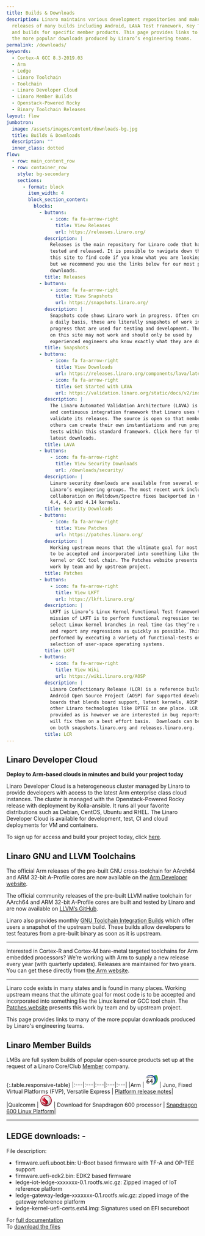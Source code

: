 ```yaml
---
title: Builds & Downloads
description: Linaro maintains various development repositories and makes regular
  releases of many builds including Android, LAVA Test Framework, Key Toolchains
  and builds for specific member products. This page provides links to many of
  the more popular downloads produced by Linaro’s engineering teams.
permalink: /downloads/
keywords:
  - Cortex-A GCC 8.3-2019.03
  - Arm
  - Ledge
  - Linaro Toolchain
  - Toolchain
  - Linaro Developer Cloud
  - Linaro Member Builds
  - Openstack-Powered Rocky
  - Binary Toolchain Releases
layout: flow
jumbotron:
  image: /assets/images/content/downloads-bg.jpg
  title: Builds & Downloads
  description: ""
  inner_class: dotted
flow:
  - row: main_content_row
  - row: container_row
    style: bg-secondary
    sections:
      - format: block
        item_width: 4
        block_section_content:
          blocks:
            - buttons:
                - icon: fa fa-arrow-right
                  title: View Releases
                  url: https://releases.linaro.org/
              description: |
                Releases is the main repository for Linaro code that has been
                tested and released. It is possible to navigate down through
                this site to find code if you know what you are looking for,
                but we recommend you use the links below for our most popular
                downloads.
              title: Releases
            - buttons:
                - icon: fa fa-arrow-right
                  title: View Snapshots
                  url: https://snapshots.linaro.org/
              description: |
                Snapshots code shows Linaro work in progress. Often created on
                a daily basis, these are literally snapshots of work in
                progress that are used for testing and development. The code
                on this site may not work and should only be used by
                experienced engineers who know exactly what they are doing.
              title: Snapshots
            - buttons:
                - icon: fa fa-arrow-right
                  title: View Downloads
                  url: https://releases.linaro.org/components/lava/latest/
                - icon: fa fa-arrow-right
                  title: Get Started with LAVA
                  url: https://validation.linaro.org/static/docs/v2/index.html
              description: |
                The Linaro Automated Validation Architecture (LAVA) is a test
                and continuous integration framework that Linaro uses to
                validate its releases. The source is open so that members and
                others can create their own instantiations and run proprietary
                tests within this standard framework. Click here for the
                latest downloads.
              title: LAVA
            - buttons:
                - icon: fa fa-arrow-right
                  title: View Security Downloads
                  url: /downloads/security/
              description: |
                Linaro security downloads are available from several of
                Linaro’s engineering groups. The most recent work includes
                collaboration on Meltdown/Spectre fixes backported in to the
                4.4, 4.9 and 4.14 kernels.
              title: Security Downloads
            - buttons:
                - icon: fa fa-arrow-right
                  title: View Patches
                  url: https://patches.linaro.org/
              description: |
                Working upstream means that the ultimate goal for most code is
                to be accepted and incorporated into something like the Linux
                kernel or GCC tool chain. The Patches website presents this
                work by team and by upstream project.
              title: Patches
            - buttons:
                - icon: fa fa-arrow-right
                  title: View LKFT
                  url: https://lkft.linaro.org/
              description: |
                LKFT is Linaro’s Linux Kernel Functional Test framework. The
                mission of LKFT is to perform functional regression testing on
                select Linux kernel branches in real time (as they’re updated)
                and report any regressions as quickly as possible. This is
                performed by executing a variety of functional-tests on a
                selection of user-space operating systems.
              title: LKFT
            - buttons:
                - icon: fa fa-arrow-right
                  title: View Wiki
                  url: https://wiki.linaro.org/AOSP
              description: |
                Linaro Confectionary Release (LCR) is a reference build of the
                Android Open Source Project (AOSP) for supported development
                boards that blends board support, latest kernels, AOSP and
                other Linaro technologies like OPTEE in one place. LCR is
                provided as is however we are interested in bug reports and
                will fix them on a best effort basis.  Downloads can be found
                on both snapshots.linaro.org and releases.linaro.org.
              title: LCR
---
```

## Linaro Developer Cloud

**Deploy to Arm-based clouds in minutes and build your project today**

Linaro Developer Cloud is a heterogeneous cluster managed by Linaro to provide developers with access to the latest Arm enterprise class cloud instances. The cluster is managed with the Openstack-Powered Rocky release with deployment by Kolla-ansible. It runs all your favorite distributions such as Debian, CentOS, Ubuntu and RHEL. The Linaro Developer Cloud is available for development, test, CI and cloud deployments for VM and containers.

To sign up for access and build your project today, click [here](https://servicedesk.linaro.org/servicedesk/customer/portal/19/create/265).

## Linaro GNU and LLVM Toolchains

The official Arm releases of the pre-built GNU cross-toolchain for AArch64 and ARM 32-bit A-Profile cores are now available on the [Arm Developer website](https://developer.arm.com/tools-and-software/open-source-software/developer-tools/gnu-toolchain/gnu-a/downloads).

The official community releases of the pre-built LLVM native toolchain for AArch64 and ARM 32-bit A-Profile cores are built and tested by Linaro and are now available on [LLVM’s GitHub](https://github.com/llvm/llvm-project/releases/).

Linaro also provides monthly [GNU Toolchain Integration Builds](https://snapshots.linaro.org/gnu-toolchain/) which offer users a snapshot of the upstream build. These builds allow developers to test features from a pre-built binary as soon as it is upstream. 

- - -

Interested in Cortex-R and Cortex-M bare-metal targeted toolchains for Arm embedded processors? We’re working with Arm to supply a new release every year (with quarterly updates). Releases are maintained for two years. You can get these directly from [the Arm website](https://developer.arm.com/tools-and-software/open-source-software/developer-tools/gnu-toolchain/gnu-rm).

- - -

Linaro code exists in many states and is found in many places. Working upstream means that the ultimate goal for most code is to be accepted and incorporated into something like the Linux kernel or GCC tool chain. The [Patches website](https://patches.linaro.org/) presents this work by team and by upstream project.

This page provides links to many of the more popular downloads produced by Linaro's engineering teams. [](/engineering/)

## Linaro Member Builds

LMBs are full system builds of popular open-source products set up at the request of a Linaro Core/Club [Member](/membership/) company.

{:.table.responsive-table}
|:---|:---|:---|:---|:---|
|Arm | <img src="/assets/images/content/aarch-64-logo-thumb.jpg" width="32px" height="auto" alt="AARCH 64 Logo" /> | Juno, Fixed Virtual Platforms (FVP), Versatile Express | [Platform release notes](http://community.arm.com/groups/arm-development-platforms)|
|Qualcomm | <img src="/assets/images/content/qualcomm-snapdragon-thumb.jpg" width="32px" height="auto" alt="Snapdragon Logo" /> | Download for Snapdragon 600 processor | [Snapdragon 600 Linux Platform](https://releases.linaro.org/debian/boards/snapdragon/latest/)|

- - -

## LEDGE downloads: -

File description:

* firmware.uefi.uboot.bin: U-Boot based firmware with TF-A and OP-TEE support
* firmware.uefi-edk2.bin: EDK2 based firmware
* ledge-iot-ledge-xxxxxxx-0.1.rootfs.wic.gz: Zipped imaged of IoT reference platform
* ledge-gateway-ledge-xxxxxxx-0.1.rootfs.wic.gz: zipped image of the gateway reference platform
* ledge-kernel-uefi-certs.ext4.img: Signatures used on EFI secureboot

For [full documentation](https://linaro.github.io/ledge-doc/index.html#document-chapter6-prebuilt-images)\
To [download the files](http://releases.linaro.org/components/ledge/rp-0.1/)